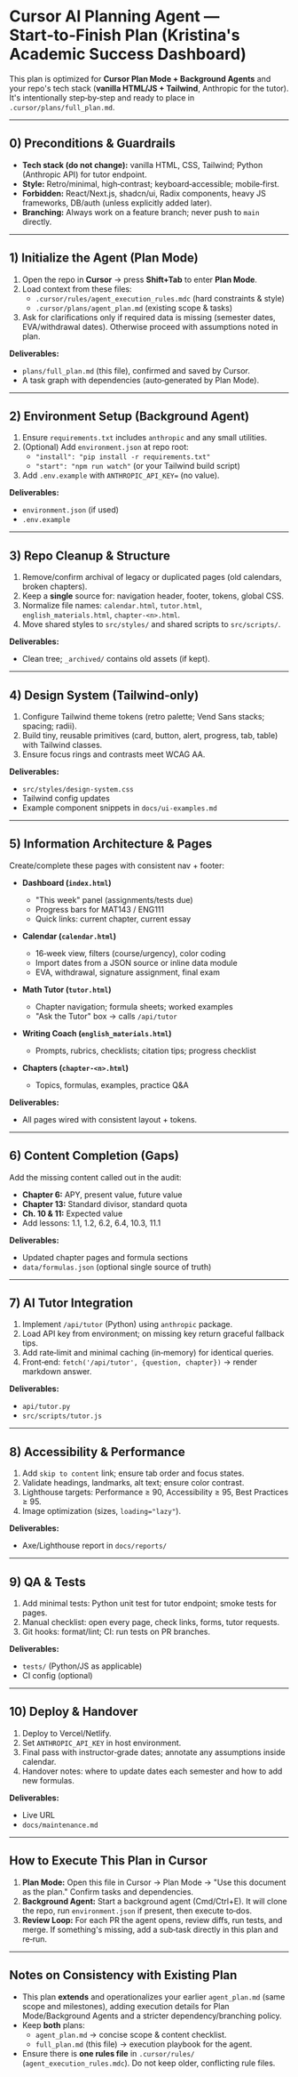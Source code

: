 
# Cursor AI Planning Agent — Start‑to‑Finish Plan (Kristina's Academic Success Dashboard)

This plan is optimized for **Cursor Plan Mode + Background Agents** and your repo's tech stack (**vanilla HTML/JS + Tailwind**, Anthropic for the tutor). It's intentionally step‑by‑step and ready to place in `.cursor/plans/full_plan.md`.

---

## 0) Preconditions & Guardrails
- **Tech stack (do not change):** vanilla HTML, CSS, Tailwind; Python (Anthropic API) for tutor endpoint.
- **Style:** Retro/minimal, high‑contrast; keyboard‑accessible; mobile‑first.
- **Forbidden:** React/Next.js, shadcn/ui, Radix components, heavy JS frameworks, DB/auth (unless explicitly added later).
- **Branching:** Always work on a feature branch; never push to `main` directly.

---

## 1) Initialize the Agent (Plan Mode)
1. Open the repo in **Cursor** → press **Shift+Tab** to enter **Plan Mode**.
2. Load context from these files:
   - `.cursor/rules/agent_execution_rules.mdc` (hard constraints & style)
   - `.cursor/plans/agent_plan.md` (existing scope & tasks)
3. Ask for clarifications only if required data is missing (semester dates, EVA/withdrawal dates). Otherwise proceed with assumptions noted in plan.

**Deliverables:**
- `plans/full_plan.md` (this file), confirmed and saved by Cursor.
- A task graph with dependencies (auto‑generated by Plan Mode).

---

## 2) Environment Setup (Background Agent)
1. Ensure `requirements.txt` includes `anthropic` and any small utilities.
2. (Optional) Add `environment.json` at repo root:
   - `"install": "pip install -r requirements.txt"`
   - `"start": "npm run watch"` (or your Tailwind build script)
3. Add `.env.example` with `ANTHROPIC_API_KEY=` (no value).

**Deliverables:**
- `environment.json` (if used)
- `.env.example`

---

## 3) Repo Cleanup & Structure
1. Remove/confirm archival of legacy or duplicated pages (old calendars, broken chapters).
2. Keep a **single** source for: navigation header, footer, tokens, global CSS.
3. Normalize file names: `calendar.html`, `tutor.html`, `english_materials.html`, `chapter-<n>.html`.
4. Move shared styles to `src/styles/` and shared scripts to `src/scripts/`.

**Deliverables:**
- Clean tree; `_archived/` contains old assets (if kept).

---

## 4) Design System (Tailwind‑only)
1. Configure Tailwind theme tokens (retro palette; Vend Sans stacks; spacing; radii).
2. Build tiny, reusable primitives (card, button, alert, progress, tab, table) with Tailwind classes.
3. Ensure focus rings and contrasts meet WCAG AA.

**Deliverables:**
- `src/styles/design-system.css`
- Tailwind config updates
- Example component snippets in `docs/ui-examples.md`

---

## 5) Information Architecture & Pages
Create/complete these pages with consistent nav + footer:

- **Dashboard (`index.html`)**
  - "This week" panel (assignments/tests due)
  - Progress bars for MAT143 / ENG111
  - Quick links: current chapter, current essay

- **Calendar (`calendar.html`)**
  - 16‑week view, filters (course/urgency), color coding
  - Import dates from a JSON source or inline data module
  - EVA, withdrawal, signature assignment, final exam

- **Math Tutor (`tutor.html`)**
  - Chapter navigation; formula sheets; worked examples
  - "Ask the Tutor" box → calls `/api/tutor`

- **Writing Coach (`english_materials.html`)**
  - Prompts, rubrics, checklists; citation tips; progress checklist

- **Chapters (`chapter-<n>.html`)**
  - Topics, formulas, examples, practice Q&A

**Deliverables:**
- All pages wired with consistent layout + tokens.

---

## 6) Content Completion (Gaps)
Add the missing content called out in the audit:
- **Chapter 6:** APY, present value, future value
- **Chapter 13:** Standard divisor, standard quota
- **Ch. 10 & 11:** Expected value
- Add lessons: 1.1, 1.2, 6.2, 6.4, 10.3, 11.1

**Deliverables:**
- Updated chapter pages and formula sections
- `data/formulas.json` (optional single source of truth)

---

## 7) AI Tutor Integration
1. Implement `/api/tutor` (Python) using `anthropic` package.
2. Load API key from environment; on missing key return graceful fallback tips.
3. Add rate‑limit and minimal caching (in‑memory) for identical queries.
4. Front‑end: `fetch('/api/tutor', {question, chapter})` → render markdown answer.

**Deliverables:**
- `api/tutor.py`
- `src/scripts/tutor.js`

---

## 8) Accessibility & Performance
1. Add `skip to content` link; ensure tab order and focus states.
2. Validate headings, landmarks, alt text; ensure color contrast.
3. Lighthouse targets: Performance ≥ 90, Accessibility ≥ 95, Best Practices ≥ 95.
4. Image optimization (sizes, `loading="lazy"`).

**Deliverables:**
- Axe/Lighthouse report in `docs/reports/`

---

## 9) QA & Tests
1. Add minimal tests: Python unit test for tutor endpoint; smoke tests for pages.
2. Manual checklist: open every page, check links, forms, tutor requests.
3. Git hooks: format/lint; CI: run tests on PR branches.

**Deliverables:**
- `tests/` (Python/JS as applicable)
- CI config (optional)

---

## 10) Deploy & Handover
1. Deploy to Vercel/Netlify.
2. Set `ANTHROPIC_API_KEY` in host environment.
3. Final pass with instructor‑grade dates; annotate any assumptions inside calendar.
4. Handover notes: where to update dates each semester and how to add new formulas.

**Deliverables:**
- Live URL
- `docs/maintenance.md`

---

## How to Execute This Plan in Cursor
1. **Plan Mode:** Open this file in Cursor → Plan Mode → "Use this document as the plan." Confirm tasks and dependencies.
2. **Background Agent:** Start a background agent (Cmd/Ctrl+E). It will clone the repo, run `environment.json` if present, then execute to‑dos.
3. **Review Loop:** For each PR the agent opens, review diffs, run tests, and merge. If something's missing, add a sub‑task directly in this plan and re‑run.

---

## Notes on Consistency with Existing Plan
- This plan **extends** and operationalizes your earlier `agent_plan.md` (same scope and milestones), adding execution details for Plan Mode/Background Agents and a stricter dependency/branching policy.
- Keep **both** plans:
  - `agent_plan.md` → concise scope & content checklist.
  - `full_plan.md` (this file) → execution playbook for the agent.
- Ensure there is **one rules file** in `.cursor/rules/` (`agent_execution_rules.mdc`). Do not keep older, conflicting rule files.

